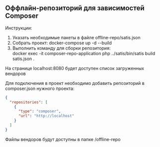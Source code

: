<h2>
Оффлайн-репозиторий для зависимостей Composer
</h2>

Инструкции:

1) Указать необходимые пакеты в файле offline-repo/satis.json
2) Собрать проект: docker-compose up -d --build
3) Выполнить команду для сборки репозитория: <br> docker exec -it composer-repo-application php ../satis/bin/satis build
   satis.json .

На странице localhost:8080 будет доступен список загруженных вендоров

Для подключения в проект необходимо добавить репозиторий в composer.json нужного проекта:

```json
{
  "repositories": [
    {
      "type": "composer",
      "url": "http://localhost"
    }
  ]
}
```

Файлы вендоров будут доступны в папке /offline-repo